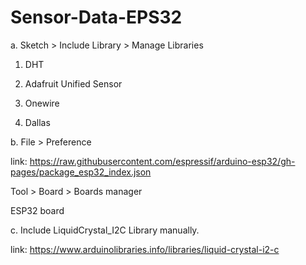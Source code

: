 # Sensor-Data-EPS32


a. Sketch > Include Library > Manage Libraries

1. DHT

2. Adafruit Unified Sensor

3. Onewire

4. Dallas

b. File > Preference

link: https://raw.githubusercontent.com/espressif/arduino-esp32/gh-pages/package_esp32_index.json


Tool > Board > Boards manager

ESP32 board

c. Include LiquidCrystal_I2C Library manually.

link: https://www.arduinolibraries.info/libraries/liquid-crystal-i2-c
